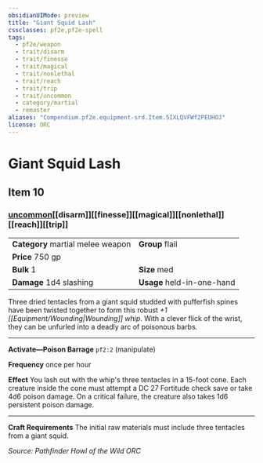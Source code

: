 ```yaml
---
obsidianUIMode: preview
title: "Giant Squid Lash"
cssclasses: pf2e,pf2e-spell
tags:
  - pf2e/weapon
  - trait/disarm
  - trait/finesse
  - trait/magical
  - trait/nonlethal
  - trait/reach
  - trait/trip
  - trait/uncommon
  - category/martial
  - remaster
aliases: "Compendium.pf2e.equipment-srd.Item.5IXLQVFWf2PEUHOJ"
license: ORC
---
```

# Giant Squid Lash
## Item 10
### [uncommon](uncommon "Uncommon Rarity Trait")[[disarm]][[finesse]][[magical]][[nonlethal]][[reach]][[trip]]

|  |  |
| -- | -- |
| **Category** martial melee weapon | **Group** flail |
| **Price** 750 gp |  |
| **Bulk** 1 | **Size** med |
| **Damage** 1d4 slashing  | **Usage** held-in-one-hand |



Three dried tentacles from a giant squid studded with pufferfish spines have been twisted together to form this robust _+1 [[Equipment/Wounding|Wounding]] whip_. With a clever flick of the wrist, they can be unfurled into a deadly arc of poisonous barbs.

* * *

**Activate—Poison Barrage** `pf2:2` (manipulate)

**Frequency** once per hour

**Effect** You lash out with the whip's three tentacles in a 15-foot cone. Each creature inside the cone must attempt a DC 27 Fortitude check save or take 4d6 poison damage. On a critical failure, the creature also takes 1d6 persistent poison damage.

* * *

**Craft Requirements** The initial raw materials must include three tentacles from a giant squid.

*Source: Pathfinder Howl of the Wild*
*ORC*